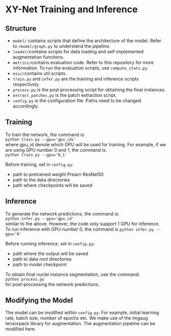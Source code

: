 # XY-Net Training and Inference 

## Structure
- `model/` contains scripts that define the architecture of the model. Refer to `/model/graph.py` to understand the pipeline. 
- `loader/`contains scripts for data loading and self implemented augmentation functions.
- `metrics/`contains evaluation code. Refer to this repository for more information. To run the evaluation scripts, use `compute_stats.py`. 
- `misc/`contains util scripts. 
- `train.py` and `infer.py` are the training and inference scripts respectively.
- `process.py` is the post processing script for obtaining the final instances. 
- `extract_patches.py` is the patch extraction script. 
- `config.py` is the configuration file. Paths need to be changed accordingly.

## Training

To train the network, the command is: <br/>
`python train.py --gpu='gpu_ids'` <br/>
where gpu_id denote which GPU will be used for training. For example, if we are using GPU number 0 and 1, the command is: <br/>
`python train.py --gpu='0,1'` <br/>

Before training, set in `config.py`:
- path to pretrained weight Preact-ResNet50
- path to the data directories
- path where checkpoints will be saved

## Inference

To generate the network predictions, the command is: <br/>
`python infer.py --gpu='gpu_id'` <br/>
similar to the above. However, the code only support 1 GPU for inference. To run inference with GPU number 0, the command is
`python infer.py --gpu='0'` <br/>

Before running inference, set in `config.py`:
- path where the output will be saved
- path to data root directories
- path to model checkpoint

To obtain final nuclei instance segmentation, use the command: <br/>
`python process.py` <br/>
for post-processing the network predictions.

## Modifying the Model

The model can be modified within `config.py`. For example, initial learning rate, batch size, number of epochs etc. We make use of the imgaug tensorpack library for augmentation. The augmentation pipeline can be modified here.


